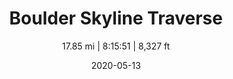 ---
title: Boulder Skyline Traverse
subtitle: 17.85 mi | 8:15:51 | 8,327 ft
date: 2020-05-13
description: More content on the way!
featured_image: /images/boulder-skyline-sunrise.jpeg
---